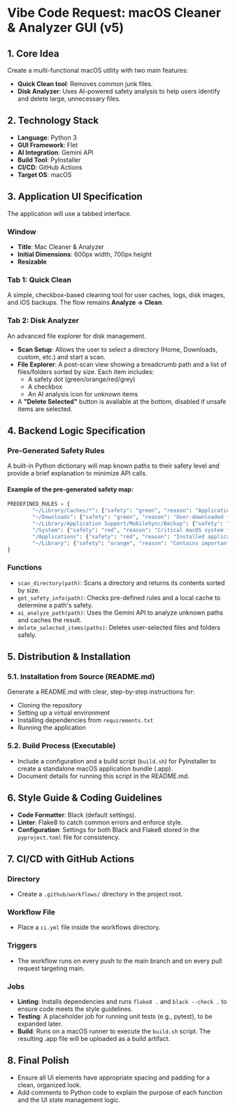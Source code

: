 # Vibe Code Request: macOS Cleaner & Analyzer GUI (v5)

## 1. Core Idea
Create a multi-functional macOS utility with two main features:
- **Quick Clean tool**: Removes common junk files.
- **Disk Analyzer**: Uses AI-powered safety analysis to help users identify and delete large, unnecessary files.

## 2. Technology Stack
- **Language**: Python 3
- **GUI Framework**: Flet
- **AI Integration**: Gemini API
- **Build Tool**: PyInstaller
- **CI/CD**: GitHub Actions
- **Target OS**: macOS

## 3. Application UI Specification
The application will use a tabbed interface.

### Window
- **Title**: Mac Cleaner & Analyzer
- **Initial Dimensions**: 600px width, 700px height
- **Resizable**

### Tab 1: Quick Clean
A simple, checkbox-based cleaning tool for user caches, logs, disk images, and iOS backups. The flow remains **Analyze → Clean**.

### Tab 2: Disk Analyzer
An advanced file explorer for disk management.
- **Scan Setup**: Allows the user to select a directory (Home, Downloads, custom, etc.) and start a scan.
- **File Explorer**: A post-scan view showing a breadcrumb path and a list of files/folders sorted by size. Each item includes:
    - A safety dot (green/orange/red/grey)
    - A checkbox
    - An AI analysis icon for unknown items
- A **"Delete Selected"** button is available at the bottom, disabled if unsafe items are selected.

## 4. Backend Logic Specification

### Pre-Generated Safety Rules
A built-in Python dictionary will map known paths to their safety level and provide a brief explanation to minimize API calls.

#### Example of the pre-generated safety map:
```python
PREDEFINED_RULES = {
        "~/Library/Caches/*": {"safety": "green", "reason": "Application cache files. Generally safe to delete."},
        "~/Downloads": {"safety": "green", "reason": "User-downloaded files. User should verify before deleting."},
        "~/Library/Application Support/MobileSync/Backup": {"safety": "orange", "reason": "iOS device backups. Safe to delete if you have recent cloud backups, but deletion is permanent."},
        "/System": {"safety": "red", "reason": "Critical macOS system files. Do not delete."},
        "/Applications": {"safety": "red", "reason": "Installed applications. Do not delete this folder directly."},
        "~/Library": {"safety": "orange", "reason": "Contains important user settings and data. Be very careful."},
}
```

### Functions
- `scan_directory(path)`: Scans a directory and returns its contents sorted by size.
- `get_safety_info(path)`: Checks pre-defined rules and a local cache to determine a path's safety.
- `ai_analyze_path(path)`: Uses the Gemini API to analyze unknown paths and caches the result.
- `delete_selected_items(paths)`: Deletes user-selected files and folders safely.

## 5. Distribution & Installation

### 5.1. Installation from Source (README.md)
Generate a README.md with clear, step-by-step instructions for:
- Cloning the repository
- Setting up a virtual environment
- Installing dependencies from `requirements.txt`
- Running the application

### 5.2. Build Process (Executable)
- Include a configuration and a build script (`build.sh`) for PyInstaller to create a standalone macOS application bundle (.app).
- Document details for running this script in the README.md.

## 6. Style Guide & Coding Guidelines
- **Code Formatter**: Black (default settings).
- **Linter**: Flake8 to catch common errors and enforce style.
- **Configuration**: Settings for both Black and Flake8 stored in the `pyproject.toml` file for consistency.

## 7. CI/CD with GitHub Actions

### Directory
- Create a `.github/workflows/` directory in the project root.

### Workflow File
- Place a `ci.yml` file inside the workflows directory.

### Triggers
- The workflow runs on every push to the main branch and on every pull request targeting main.

### Jobs
- **Linting**: Installs dependencies and runs `flake8 .` and `black --check .` to ensure code meets the style guidelines.
- **Testing**: A placeholder job for running unit tests (e.g., pytest), to be expanded later.
- **Build**: Runs on a macOS runner to execute the `build.sh` script. The resulting .app file will be uploaded as a build artifact.

## 8. Final Polish
- Ensure all UI elements have appropriate spacing and padding for a clean, organized look.
- Add comments to Python code to explain the purpose of each function and the UI state management logic.
